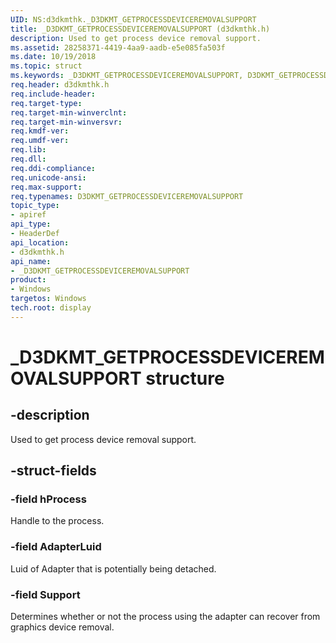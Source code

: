 ```yaml
---
UID: NS:d3dkmthk._D3DKMT_GETPROCESSDEVICEREMOVALSUPPORT
title: _D3DKMT_GETPROCESSDEVICEREMOVALSUPPORT (d3dkmthk.h)
description: Used to get process device removal support.
ms.assetid: 28258371-4419-4aa9-aadb-e5e085fa503f
ms.date: 10/19/2018
ms.topic: struct
ms.keywords: _D3DKMT_GETPROCESSDEVICEREMOVALSUPPORT, D3DKMT_GETPROCESSDEVICEREMOVALSUPPORT,
req.header: d3dkmthk.h
req.include-header:
req.target-type:
req.target-min-winverclnt:
req.target-min-winversvr:
req.kmdf-ver:
req.umdf-ver:
req.lib:
req.dll:
req.ddi-compliance:
req.unicode-ansi:
req.max-support:
req.typenames: D3DKMT_GETPROCESSDEVICEREMOVALSUPPORT
topic_type:
- apiref
api_type:
- HeaderDef
api_location:
- d3dkmthk.h
api_name:
- _D3DKMT_GETPROCESSDEVICEREMOVALSUPPORT
product: 
- Windows
targetos: Windows
tech.root: display
---
```


# _D3DKMT_GETPROCESSDEVICEREMOVALSUPPORT structure

## -description

Used to get process device removal support.

## -struct-fields

### -field hProcess

Handle to the process.

### -field AdapterLuid

Luid of Adapter that is potentially being detached.

### -field Support

Determines whether or not the process using the adapter can recover from graphics device removal.
